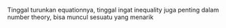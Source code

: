 Tinggal turunkan equationnya, tinggal ingat inequality juga penting dalam number theory, bisa muncul sesuatu yang menarik 